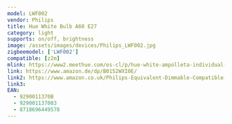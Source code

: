 ```yaml
---
model: LWF002
vendor: Philips
title: Hue White Bulb A60 E27
category: light
supports: on/off, brightness
image: /assets/images/devices/Philips_LWF002.jpg
zigbeemodel: ['LWF002']
compatible: [z2m]
mlink: https://www2.meethue.com/es-cl/p/hue-white-ampolleta-individual-e27/8718696449578
link: https://www.amazon.de/dp/B0152WXI0E/
link2: https://www.amazon.co.uk/Philips-Equivalent-Dimmable-Compatible-Assistant/dp/B0152WXI0E/
link3: 
EAN: 
  - 9290011370B
  - 929001137003
  - 8718696449578
---
```

